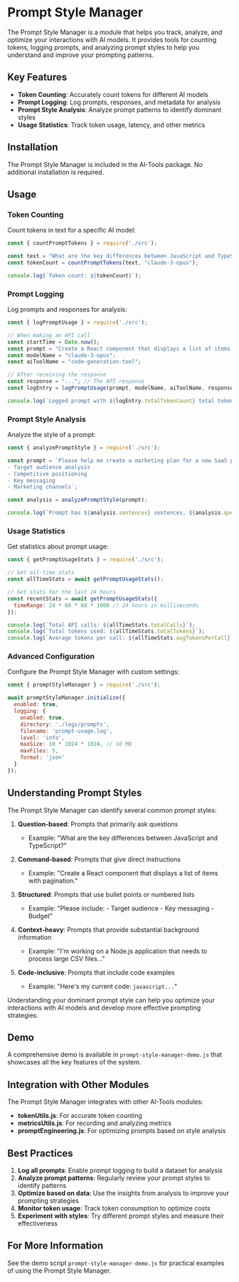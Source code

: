 # Prompt Style Manager

The Prompt Style Manager is a module that helps you track, analyze, and optimize your interactions with AI models. It provides tools for counting tokens, logging prompts, and analyzing prompt styles to help you understand and improve your prompting patterns.

## Key Features

- **Token Counting**: Accurately count tokens for different AI models
- **Prompt Logging**: Log prompts, responses, and metadata for analysis
- **Prompt Style Analysis**: Analyze prompt patterns to identify dominant styles
- **Usage Statistics**: Track token usage, latency, and other metrics

## Installation

The Prompt Style Manager is included in the AI-Tools package. No additional installation is required.

## Usage

### Token Counting

Count tokens in text for a specific AI model:

```javascript
const { countPromptTokens } = require('./src');

const text = "What are the key differences between JavaScript and TypeScript?";
const tokenCount = countPromptTokens(text, "claude-3-opus");

console.log(`Token count: ${tokenCount}`);
```

### Prompt Logging

Log prompts and responses for analysis:

```javascript
const { logPromptUsage } = require('./src');

// When making an API call
const startTime = Date.now();
const prompt = "Create a React component that displays a list of items with pagination.";
const modelName = "claude-3-opus";
const aiToolName = "code-generation-tool";

// After receiving the response
const response = "..."; // The API response
const logEntry = logPromptUsage(prompt, modelName, aiToolName, response, startTime);

console.log(`Logged prompt with ${logEntry.totalTokenCount} total tokens`);
```

### Prompt Style Analysis

Analyze the style of a prompt:

```javascript
const { analyzePromptStyle } = require('./src');

const prompt = `Please help me create a marketing plan for a new SaaS product. Include:
- Target audience analysis
- Competitive positioning
- Key messaging
- Marketing channels`;

const analysis = analyzePromptStyle(prompt);

console.log(`Prompt has ${analysis.sentences} sentences, ${analysis.questions} questions, ${analysis.commands} commands, and ${analysis.bulletPoints} bullet points`);
```

### Usage Statistics

Get statistics about prompt usage:

```javascript
const { getPromptUsageStats } = require('./src');

// Get all-time stats
const allTimeStats = await getPromptUsageStats();

// Get stats for the last 24 hours
const recentStats = await getPromptUsageStats({
  timeRange: 24 * 60 * 60 * 1000 // 24 hours in milliseconds
});

console.log(`Total API calls: ${allTimeStats.totalCalls}`);
console.log(`Total tokens used: ${allTimeStats.totalTokens}`);
console.log(`Average tokens per call: ${allTimeStats.avgTokensPerCall}`);
```

### Advanced Configuration

Configure the Prompt Style Manager with custom settings:

```javascript
const { promptStyleManager } = require('./src');

await promptStyleManager.initialize({
  enabled: true,
  logging: {
    enabled: true,
    directory: './logs/prompts',
    filename: 'prompt-usage.log',
    level: 'info',
    maxSize: 10 * 1024 * 1024, // 10 MB
    maxFiles: 5,
    format: 'json'
  }
});
```

## Understanding Prompt Styles

The Prompt Style Manager can identify several common prompt styles:

1. **Question-based**: Prompts that primarily ask questions
   - Example: "What are the key differences between JavaScript and TypeScript?"

2. **Command-based**: Prompts that give direct instructions
   - Example: "Create a React component that displays a list of items with pagination."

3. **Structured**: Prompts that use bullet points or numbered lists
   - Example: "Please include: - Target audience - Key messaging - Budget"

4. **Context-heavy**: Prompts that provide substantial background information
   - Example: "I'm working on a Node.js application that needs to process large CSV files..."

5. **Code-inclusive**: Prompts that include code examples
   - Example: "Here's my current code: ```javascript...```"

Understanding your dominant prompt style can help you optimize your interactions with AI models and develop more effective prompting strategies.

## Demo

A comprehensive demo is available in `prompt-style-manager-demo.js` that showcases all the key features of the system.

## Integration with Other Modules

The Prompt Style Manager integrates with other AI-Tools modules:

- **tokenUtils.js**: For accurate token counting
- **metricsUtils.js**: For recording and analyzing metrics
- **promptEngineering.js**: For optimizing prompts based on style analysis

## Best Practices

1. **Log all prompts**: Enable prompt logging to build a dataset for analysis
2. **Analyze prompt patterns**: Regularly review your prompt styles to identify patterns
3. **Optimize based on data**: Use the insights from analysis to improve your prompting strategies
4. **Monitor token usage**: Track token consumption to optimize costs
5. **Experiment with styles**: Try different prompt styles and measure their effectiveness

## For More Information

See the demo script `prompt-style-manager-demo.js` for practical examples of using the Prompt Style Manager.

